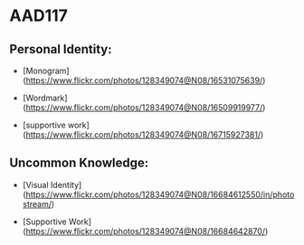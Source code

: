 # AAD117
Personal Identity:
------------------


* [Monogram] (https://www.flickr.com/photos/128349074@N08/16531075639/)

* [Wordmark] (https://www.flickr.com/photos/128349074@N08/16509919977/)

* [supportive work] (https://www.flickr.com/photos/128349074@N08/16715927381/)


Uncommon Knowledge:
------------------

* [Visual Identity] (https://www.flickr.com/photos/128349074@N08/16684612550/in/photostream/)

* [Supportive Work] (https://www.flickr.com/photos/128349074@N08/16684642870/)
